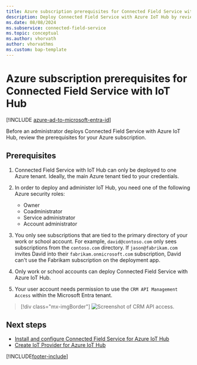 ```yaml
---
title: Azure subscription prerequisites for Connected Field Service with IoT Hub
description: Deploy Connected Field Service with Azure IoT Hub by reviewing prerequisites and assigning necessary Azure security roles.
ms.date: 08/08/2024
ms.subservice: connected-field-service
ms.topic: conceptual
ms.author: vhorvath
author: vhorvathms
ms.custom: bap-template
---
```


# Azure subscription prerequisites for Connected Field Service with IoT Hub

[!INCLUDE [azure-ad-to-microsoft-entra-id](../includes/azure-ad-to-microsoft-entra-id.md)]

Before an administrator deploys Connected Field Service with Azure IoT Hub, review the prerequisites for your Azure subscription.

## Prerequisites

1. Connected Field Service with IoT Hub can only be deployed to one Azure tenant. Ideally, the main Azure tenant tied to your credentials.

1. In order to deploy and administer IoT Hub, you need one of the following Azure security roles:

    - Owner
    - Coadministrator
    - Service administrator
    - Account administrator

1. You only see subscriptions that are tied to the primary directory of your work or school account. For example, `david@contoso.com` only sees subscriptions from the `contoso.com` directory. If `jason@fabrikam.com` invites David into their `fabrikam.onmicrosoft.com` subscription, David can't use the Fabrikam subscription on the deployment app.

1. Only work or school accounts can deploy Connected Field Service with Azure IoT Hub.

1. Your user account needs permission to use the `CRM API Management Access` within the Microsoft Entra tenant.

> [!div class="mx-imgBorder"]
> ![Screenshot of CRM API access.](./media/cfs-azure-api-management.png)

## Next steps

- [Install and configure Connected Field Service for Azure IoT Hub](installation-setup-iothub.md)
- [Create IoT Provider for Azure IoT Hub](cfs-provider-iot-hub.md)

[!INCLUDE[footer-include](../includes/footer-banner.md)]
